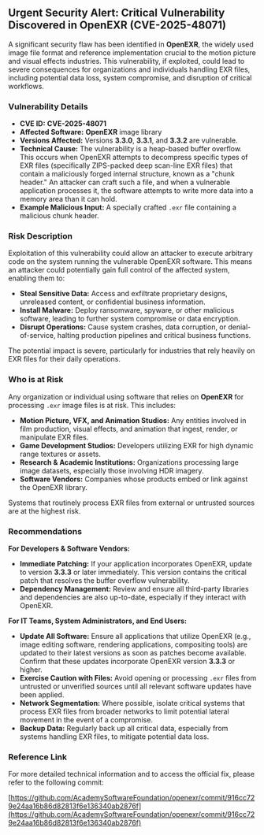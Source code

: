 ## Urgent Security Alert: Critical Vulnerability Discovered in OpenEXR (CVE-2025-48071)

A significant security flaw has been identified in **OpenEXR**, the widely used image file format and reference implementation crucial to the motion picture and visual effects industries. This vulnerability, if exploited, could lead to severe consequences for organizations and individuals handling EXR files, including potential data loss, system compromise, and disruption of critical workflows.

### Vulnerability Details

*   **CVE ID:** **CVE-2025-48071**
*   **Affected Software:** **OpenEXR** image library
*   **Versions Affected:** Versions **3.3.0**, **3.3.1**, and **3.3.2** are vulnerable.
*   **Technical Cause:** The vulnerability is a heap-based buffer overflow. This occurs when OpenEXR attempts to decompress specific types of EXR files (specifically ZIPS-packed deep scan-line EXR files) that contain a maliciously forged internal structure, known as a "chunk header." An attacker can craft such a file, and when a vulnerable application processes it, the software attempts to write more data into a memory area than it can hold.
*   **Example Malicious Input:** A specially crafted `.exr` file containing a malicious chunk header.

### Risk Description

Exploitation of this vulnerability could allow an attacker to execute arbitrary code on the system running the vulnerable OpenEXR software. This means an attacker could potentially gain full control of the affected system, enabling them to:

*   **Steal Sensitive Data:** Access and exfiltrate proprietary designs, unreleased content, or confidential business information.
*   **Install Malware:** Deploy ransomware, spyware, or other malicious software, leading to further system compromise or data encryption.
*   **Disrupt Operations:** Cause system crashes, data corruption, or denial-of-service, halting production pipelines and critical business functions.

The potential impact is severe, particularly for industries that rely heavily on EXR files for their daily operations.

### Who is at Risk

Any organization or individual using software that relies on **OpenEXR** for processing `.exr` image files is at risk. This includes:

*   **Motion Picture, VFX, and Animation Studios:** Any entities involved in film production, visual effects, and animation that ingest, render, or manipulate EXR files.
*   **Game Development Studios:** Developers utilizing EXR for high dynamic range textures or assets.
*   **Research & Academic Institutions:** Organizations processing large image datasets, especially those involving HDR imagery.
*   **Software Vendors:** Companies whose products embed or link against the OpenEXR library.

Systems that routinely process EXR files from external or untrusted sources are at the highest risk.

### Recommendations

**For Developers & Software Vendors:**
*   **Immediate Patching:** If your application incorporates OpenEXR, update to version **3.3.3** or later immediately. This version contains the critical patch that resolves the buffer overflow vulnerability.
*   **Dependency Management:** Review and ensure all third-party libraries and dependencies are also up-to-date, especially if they interact with OpenEXR.

**For IT Teams, System Administrators, and End Users:**
*   **Update All Software:** Ensure all applications that utilize OpenEXR (e.g., image editing software, rendering applications, compositing tools) are updated to their latest versions as soon as patches become available. Confirm that these updates incorporate OpenEXR version **3.3.3** or higher.
*   **Exercise Caution with Files:** Avoid opening or processing `.exr` files from untrusted or unverified sources until all relevant software updates have been applied.
*   **Network Segmentation:** Where possible, isolate critical systems that process EXR files from broader networks to limit potential lateral movement in the event of a compromise.
*   **Backup Data:** Regularly back up all critical data, especially from systems handling EXR files, to mitigate potential data loss.

### Reference Link

For more detailed technical information and to access the official fix, please refer to the following commit:

[https://github.com/AcademySoftwareFoundation/openexr/commit/916cc729e24aa16b86d82813f6e136340ab2876f](https://github.com/AcademySoftwareFoundation/openexr/commit/916cc729e24aa16b86d82813f6e136340ab2876f)